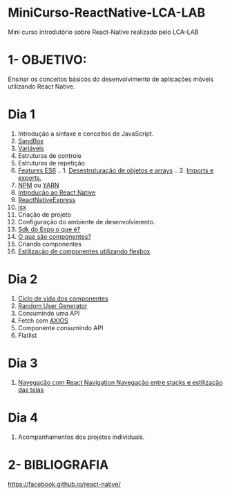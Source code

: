 # MiniCurso-ReactNative-LCA-LAB
Mini curso introdutório sobre React-Native realizado pelo LCA-LAB
# 1- OBJETIVO:

Ensinar os conceitos básicos do desenvolvimento de aplicações móveis utilizando React Native.

# Dia 1
1. Introdução a sintaxe e conceitos de JavaScript.
2. [SandBox](https://codesandbox.io)
3. [Variáveis](https://developer.mozilla.org/en-US/docs/Web/JavaScript/Reference#Declarations)
4. Estruturas de controle
5. Estruturas de repetição
6. [Features ES6](http://es6-features.org/#Constants)
.. 1. [Desestruturação de objetos e arrays](https://developer.mozilla.org/pt-BR/docs/Web/JavaScript/Reference/Operators/Atribuicao_via_desestruturacao)
.. 2. [Imports e exports.](http://www.reactnativeexpress.com/imports_and_exports)
7. [NPM](https://www.npmjs.com/) ou [YARN](https://yarnpkg.com/pt-BR/)
8. [Introdução ao React Native](https://facebook.github.io/react-native/docs/getting-started)
9. [ReactNativeExpress](www.reactnativeexpress.com)
10.  [jsx](https://braziljs.org/blog/jsx/)
11. Criação de projeto
12. Configuração do ambiente de desenvolvimento.
13. [Sdk do Expo o que é?](https://expo.io)
14. [O que são componentes?](https://reactjs.org/docs/react-component.html)
15. Criando componentes
16. [Estilização de componentes utilizando flexbox](https://origamid.com/projetos/flexbox-guia-completo/)

# Dia 2
1. [Ciclo de vida dos componentes](https://medium.com/@edmo_/m%C3%A9todos-do-ciclo-de-vida-de-componentes-reactjs-um-mergulho-profundo-332ed7b3b782)
2. [Random User Generator](https://randomuser.me/)
3. Consumindo uma API
4. Fetch com [AXIOS](https://github.com/axios/axios)
5. Componente consumindo API
6. Flatlist

# Dia 3
1. [Navegação com React Navigation
Navegação entre stacks e estilização das telas](https://reactnavigation.org/docs/en/getting-started.html)

# Dia 4
1. Acompanhamentos dos projetos individuais.

# 2- BIBLIOGRAFIA

https://facebook.github.io/react-native/
